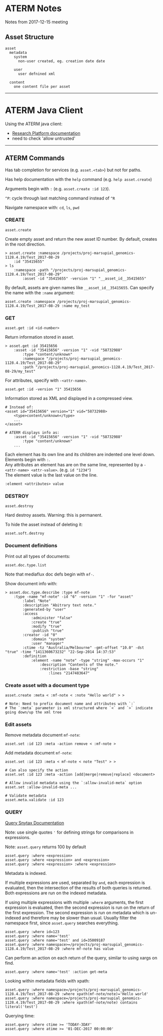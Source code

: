 # ATERM Notes

Notes from 2017-12-15 meeting

## Asset Structure

```
asset
  metadata
    system
      non-user created, eg. creation date date

    user
      user defnined xml

  content
    one content file per asset
```

----------

# ATERM Java Client

Using the ATERM java client:
 - [Research Platform documentation](https://wiki.cloud.unimelb.edu.au/resplat/doku.php?id=data_management:mediaflux:howto:login_with_aterm)
 - need to check 'allow untrusted'

--------

## ATERM Commands

Has tab completion for services (e.g. `asset.<tab>`) but not for paths.

Has help documentation with the `help` command (e.g. `help asset.create`)

Arguments begin with `:` (e.g. `asset.create :id 123`).

`^P`: cycle through last matching command instead of `^R`

Navigate namespace with: `cd`, `ls`, `pwd`


### CREATE

```
asset.create
```

Create empty asset and return the new asset ID number. By default, creates in the root direction.

```
> asset.create :namespace /projects/proj-marsupial_genomics-1128.4.19/Test_2017-08-29
    :id "35415655"
> ls
    :namespace -path "/projects/proj-marsupial_genomics-1128.4.19/Test_2017-08-29"
        :asset -id "35415655" -version "1" "__asset_id__35415655"
```

By default, assets are given names like `__asset_id__35415655`. Can specify the name with the `:name` argument:

```
asset.create :namespace /projects/proj-marsupial_genomics-1128.4.19/Test_2017-08-29 :name my_test
```


### GET

```
asset.get :id <id-number>
```

Return information stored in asset.

```
> asset.get :id 35415656
    :asset -id "35415656" -version "1" -vid "58732988"
        :type "content/unknown"
        :namespace "/projects/proj-marsupial_genomics-1128.4.19/Test_2017-08-29"
        :path "/projects/proj-marsupial_genomics-1128.4.19/Test_2017-08-29/my_test"
```

For attributes, specify with `-<attr-name>`.

```
asset.get :id -version "1" 35415656
```

Information stored as XML and displayed in a compressed view.

```
# Instead of:
<asset id="35415656" version="1" vid="58732988>
    <type>content/unknown</type>
    ...
</asset>

# ATERM displays info as:
    :asset -id "35415656" -version "1" -vid "58732988"
        :type "content/unknown"
    ...
```

Each element has its own line and its children are indented one level down. Elements begin with `:`.  
Any attributes an element has are on the same line, represented by a `-<attr-name> <attr-value>`. (e.g. `id "1234"`)  
The element value is the last value on the line.

```
:element <attributes> value
```

### DESTROY

```
asset.destroy
```

Hard destroy assets. Warning: this is permanent.

To hide the asset instead of deleting it:

```
asset.soft.destroy
```


### Document definitions

Print out all types of documents:

```
asset.doc.type.list
```

Note that mediaflux doc defs begin with `mf-`.

Show document info with:

```
> asset.doc.type.describe :type mf-note
    :type -name "mf-note" -id "6" -version "1" -for "asset"
        :label "Note"
        :description "Abitrary text note."
        :generated-by "user"
        :access
            :administer "false"
            :create "true"
            :modify "true"
            :publish "true"
        :creator -id "0"
            :domain "system"
            :user "manager"
        :ctime -tz "Australia/Melbourne" -gmt-offset "10.0" -dst "true" -time "1411360673232" "22-Sep-2014 14:37:53"
        :definition
            :element -name "note" -type "string" -max-occurs "1"
                :description "Contents of the note."
                :restriction -base "string"
                    :lines "2147483647"
```

### Create asset with a document type

```
asset.create :meta < :mf-note < :note "Hello world" > >

# Note: Need to prefix document name and attributes with `:`
# The `:meta` parameter is xml structured where `<` and `>` indicate going down/up the xml tree
```

### Edit assets


Remove metadata document `mf-note`:

```
asset.set :id 123 :meta -action remove < :mf-note >
```

Add metadata document `mf-note`:

```
asset.set :id 123 :meta < mf-note < note "Test" > >

# Can also specify the action
asset.set :id 123 :meta -action [add|merge|remove|replace] <document>

# Allow invalid metadata using the `:allow-invalid-meta` option
asset.set :allow-invalid-meta ...

# Validate metadata
asset.meta.validate :id 123
```

### QUERY

[Query Snytax Documentation](https://mediaflux.vicnode.org.au:8443/mflux/portal.mfjp?module=help&shelf=development/queries&document=Asset%20Query%20Language%20Syntax)

Note: use single quotes `'` for defining strings for comparisons in expressions.

Note: `asset.query` returns 100 by default

```
asset.query :where <expression>
asset.query :where <expression> and <expression>
asset.query :where <expression> :where <expression>
```

Metadata is indexed.

If multiple expressions are used, separated by `and`, each expression is
evaluated, then the intersection of the results of both queries is returned.
Both expressions are run on the indexed metadata.

If using multiple expressions with multiple `:where` arguments, the first
expression is evaluated, then the second expression is run on the return of the
first expression. The second expression is run on metadata which is un-indexed
and therefore may be slower than usual. Usually filter the namespace first,
since `asset.query` searches everything.

```
asset.query :where id=123
asset.query :where name='test'
asset.query :where name='test' and id=35009187
asset.query :where namespace>=/projects/proj-marsupial_genomics-1128.4.19/Test_2017-08-29 :where mf-note has value
```

Can perform an action on each return of the query, similar to using xargs on find.

```
asset.query :where name='test' :action get-meta
```

Looking within metadata fields with xpath:

```
asset.query :where namespace=/projects/proj-marsupial_genomics-1128.4.19/Test_2017-08-29 :where xpath(mf-note/note)='Hello world'
asset.query :where namespace=/projects/proj-marsupial_genomics-1128.4.19/Test_2017-08-29 :where xpath(mf-note/note) contains literal('test')
```

Querying time:

```
asset.query :where ctime >= 'TODAY-3DAY'
asset.query :where atime >= '01-DEC-2017 00:00:00'
```
